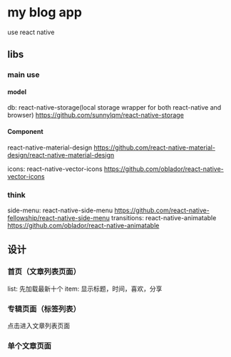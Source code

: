# my blog app
use react native

## libs
### main use

#### model
db: react-native-storage(local storage wrapper for both react-native and browser) https://github.com/sunnylqm/react-native-storage

#### Component
react-native-material-design https://github.com/react-native-material-design/react-native-material-design

icons: react-native-vector-icons https://github.com/oblador/react-native-vector-icons

### think
side-menu: react-native-side-menu https://github.com/react-native-fellowship/react-native-side-menu
transitions: react-native-animatable https://github.com/oblador/react-native-animatable

## 设计
### 首页（文章列表页面）
list: 先加载最新十个
item: 显示标题，时间，喜欢，分享

### 专辑页面（标签列表）
点击进入文章列表页面

### 单个文章页面
